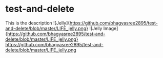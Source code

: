 # test-and-delete
This is the description
![Jelly]{https://github.com/bhagyasree2895/test-and-delete/blob/master/LIFE_jelly.png}
![Jelly Image]{https://github.com/bhagyasree2895/test-and-delete/blob/master/LIFE_jelly.png}
https://github.com/bhagyasree2895/test-and-delete/blob/master/LIFE_jelly.png

